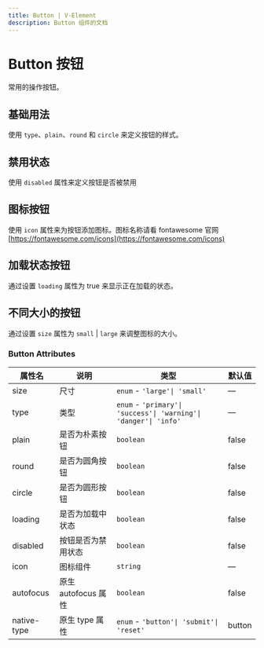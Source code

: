 ```yaml
---
title: Button | V-Element
description: Button 组件的文档
---
```


# Button 按钮

常用的操作按钮。

## 基础用法

使用 `type`、`plain`、`round` 和 `circle` 来定义按钮的样式。

<preview path="../examples/Button/Basic.vue" title="基础用法" description="Button 组件的基础用法"></preview>

## 禁用状态

使用 `disabled` 属性来定义按钮是否被禁用

<preview path="../examples/Button/Disabled.vue" title="禁用状态" description="Button 组件的禁用状态"></preview>

## 图标按钮

使用 `icon` 属性来为按钮添加图标。图标名称请看 fontawesome 官网 [https://fontawesome.com/icons](https://fontawesome.com/icons)

<preview path="../examples/Button/Icon.vue" title="图标按钮" description="Button 组件的图标按钮"></preview>

## 加载状态按钮

通过设置 `loading` 属性为 true 来显示正在加载的状态。

<preview path="../examples/Button/Loading.vue" title="加载状态按钮" description="Button 组件的加载状态按钮"></preview>

## 不同大小的按钮

通过设置 `size` 属性为 `small` | `large` 来调整图标的大小。

<preview path="../examples/Button/Size.vue" title="不同大小的按钮" description="Button 组件的不同大小的按钮"></preview>

### Button Attributes

| 属性名      | 说明                | 类型                                                             | 默认值 |
| ----------- | ------------------- | ---------------------------------------------------------------- | ------ |
| size        | 尺寸                | `enum` - `'large'\| 'small'`                                     | —      |
| type        | 类型                | `enum` - `'primary'\| 'success'\| 'warning'\| 'danger'\| 'info'` | —      |
| plain       | 是否为朴素按钮      | `boolean`                                                        | false  |
| round       | 是否为圆角按钮      | `boolean`                                                        | false  |
| circle      | 是否为圆形按钮      | `boolean`                                                        | false  |
| loading     | 是否为加载中状态    | `boolean`                                                        | false  |
| disabled    | 按钮是否为禁用状态  | `boolean`                                                        | false  |
| icon        | 图标组件            | `string`                                                         | —      |
| autofocus   | 原生 autofocus 属性 | `boolean`                                                        | false  |
| native-type | 原生 type 属性      | `enum` - `'button'\| 'submit'\| 'reset'`                         | button |
